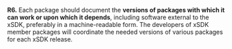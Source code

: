 **R6.** Each package should document the **versions of packages with which it can work or upon
which it depends**, including software external to the xSDK, preferably in a machine-readable form.
The developers of xSDK member packages will coordinate the needed versions of various packages
for each xSDK release.
